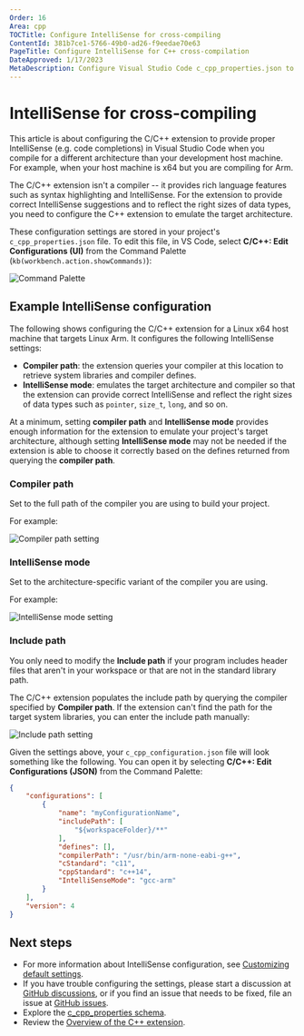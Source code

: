 ```yaml
---
Order: 16
Area: cpp
TOCTitle: Configure IntelliSense for cross-compiling
ContentId: 381b7ce1-5766-49b0-ad26-f9eedae70e63
PageTitle: Configure IntelliSense for C++ cross-compilation
DateApproved: 1/17/2023
MetaDescription: Configure Visual Studio Code c_cpp_properties.json to get IntelliSense when you are compiling for a different platform
---
```

# IntelliSense for cross-compiling

This article is about configuring the C/C++ extension to provide proper IntelliSense (e.g. code completions) in Visual Studio Code when you compile for a different architecture than your development host machine. For example, when your host machine is x64 but you are compiling for Arm.

The C/C++ extension isn't a compiler -- it provides rich language features such as syntax highlighting and IntelliSense. For the extension to provide correct IntelliSense suggestions and to reflect the right sizes of data types, you need to configure the C++ extension to emulate the target architecture.

These configuration settings are stored in your project's `c_cpp_properties.json` file. To edit this file, in VS Code, select **C/C++: Edit Configurations (UI)** from the Command Palette (`kb(workbench.action.showCommands)`):

![Command Palette](images/cpp/command-palette.png)

## Example IntelliSense configuration

 The following shows configuring the C/C++ extension for a Linux x64 host machine that targets Linux Arm. It configures the following IntelliSense settings:

- **Compiler path**: the extension queries your compiler at this location to retrieve system libraries and compiler defines.
- **IntelliSense mode**: emulates the target architecture and compiler so that the extension can provide correct IntelliSense and reflect the right sizes of data types such as `pointer`, `size_t`, `long`, and so on.

At a minimum, setting **compiler path** and **IntelliSense mode** provides enough information for the extension to emulate your project's target architecture, although setting **IntelliSense mode** may not be needed if the extension is able to choose it correctly based on the defines returned from querying the **compiler path**.

### Compiler path

Set to the full path of the compiler you are using to build your project.

For example:

![Compiler path setting](images/intellisense/compiler-path.png)

### IntelliSense mode

Set to the architecture-specific variant of the compiler you are using.

For example:

![IntelliSense mode setting](images/intellisense/intellisense-mode.png)

### Include path

You only need to modify the **Include path** if your program includes header files that aren't in your workspace or that are not in the standard library path.

The C/C++ extension populates the include path by querying the compiler specified by **Compiler path**. If the extension can't find the path for the target system libraries, you can enter the include path manually:

![Include path setting](images/intellisense/include-path.png)

Given the settings above, your `c_cpp_configuration.json` file will look something like the following. You can open it by selecting **C/C++: Edit Configurations (JSON)** from the Command Palette:

```json
{
    "configurations": [
        {
            "name": "myConfigurationName",
            "includePath": [
                "${workspaceFolder}/**"
            ],
            "defines": [],
            "compilerPath": "/usr/bin/arm-none-eabi-g++",
            "cStandard": "c11",
            "cppStandard": "c++14",
            "IntelliSenseMode": "gcc-arm"
        }
    ],
    "version": 4
}
```

## Next steps

- For more information about IntelliSense configuration, see [Customizing default settings](/docs/cpp/customize-default-settings-cpp.md).
- If you have trouble configuring the settings, please start a discussion at [GitHub discussions](https://github.com/microsoft/vscode-cpptools/discussions), or if you find an issue that needs to be fixed, file an issue at [GitHub issues](https://github.com/microsoft/vscode-cpptools/issues).
- Explore the [c_cpp_properties schema](/docs/cpp/customize-cpp-settings.md).
- Review the [Overview of the C++ extension](/docs/languages/cpp.md).
